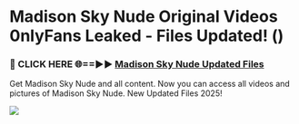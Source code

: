 # Madison Sky Nude Original Videos 0nlyFans Leaked - Files Updated! ()

<h3>🔴 CLICK HERE 🌐==►► <a href="https://tinyurl.com/2p9ay9w9" rel="nofollow">Madison Sky Nude Updated Files</a></h3>

Get Madison Sky Nude and all content. Now you can access all videos and pictures of Madison Sky Nude. New Updated Files 2025!

[![](https://i.imgur.com/KQgVmj3.gif)](https://tinyurl.com/2p9ay9w9)

